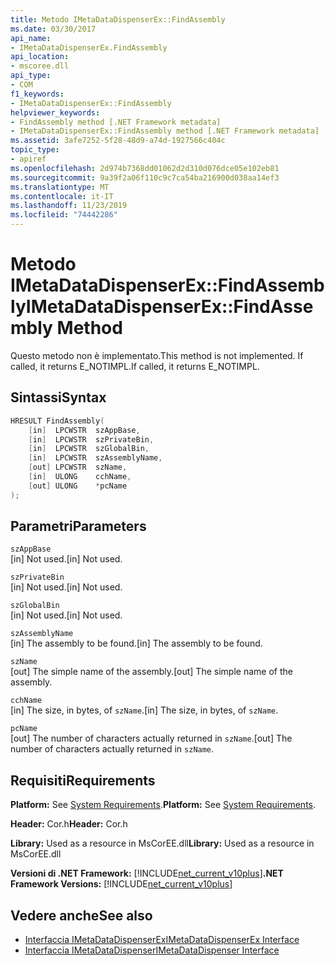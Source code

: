 ```yaml
---
title: Metodo IMetaDataDispenserEx::FindAssembly
ms.date: 03/30/2017
api_name:
- IMetaDataDispenserEx.FindAssembly
api_location:
- mscoree.dll
api_type:
- COM
f1_keywords:
- IMetaDataDispenserEx::FindAssembly
helpviewer_keywords:
- FindAssembly method [.NET Framework metadata]
- IMetaDataDispenserEx::FindAssembly method [.NET Framework metadata]
ms.assetid: 3afe7252-5f28-48d9-a74d-1927566c404c
topic_type:
- apiref
ms.openlocfilehash: 2d974b7368dd01062d2d310d076dce05e102eb81
ms.sourcegitcommit: 9a39f2a06f110c9c7ca54ba216900d038aa14ef3
ms.translationtype: MT
ms.contentlocale: it-IT
ms.lasthandoff: 11/23/2019
ms.locfileid: "74442286"
---
```

# <a name="imetadatadispenserexfindassembly-method"></a><span data-ttu-id="c0285-102">Metodo IMetaDataDispenserEx::FindAssembly</span><span class="sxs-lookup"><span data-stu-id="c0285-102">IMetaDataDispenserEx::FindAssembly Method</span></span>
<span data-ttu-id="c0285-103">Questo metodo non è implementato.</span><span class="sxs-lookup"><span data-stu-id="c0285-103">This method is not implemented.</span></span> <span data-ttu-id="c0285-104">If called, it returns E_NOTIMPL.</span><span class="sxs-lookup"><span data-stu-id="c0285-104">If called, it returns E_NOTIMPL.</span></span>  
  
## <a name="syntax"></a><span data-ttu-id="c0285-105">Sintassi</span><span class="sxs-lookup"><span data-stu-id="c0285-105">Syntax</span></span>  
  
```cpp  
HRESULT FindAssembly(  
    [in]  LPCWSTR  szAppBase,  
    [in]  LPCWSTR  szPrivateBin,  
    [in]  LPCWSTR  szGlobalBin,  
    [in]  LPCWSTR  szAssemblyName,  
    [out] LPCWSTR  szName,  
    [in]  ULONG    cchName,  
    [out] ULONG    *pcName  
);  
```  
  
## <a name="parameters"></a><span data-ttu-id="c0285-106">Parametri</span><span class="sxs-lookup"><span data-stu-id="c0285-106">Parameters</span></span>  
 `szAppBase`  
 <span data-ttu-id="c0285-107">[in] Not used.</span><span class="sxs-lookup"><span data-stu-id="c0285-107">[in] Not used.</span></span>  
  
 `szPrivateBin`  
 <span data-ttu-id="c0285-108">[in] Not used.</span><span class="sxs-lookup"><span data-stu-id="c0285-108">[in] Not used.</span></span>  
  
 `szGlobalBin`  
 <span data-ttu-id="c0285-109">[in] Not used.</span><span class="sxs-lookup"><span data-stu-id="c0285-109">[in] Not used.</span></span>  
  
 `szAssemblyName`  
 <span data-ttu-id="c0285-110">[in] The assembly to be found.</span><span class="sxs-lookup"><span data-stu-id="c0285-110">[in] The assembly to be found.</span></span>  
  
 `szName`  
 <span data-ttu-id="c0285-111">[out] The simple name of the assembly.</span><span class="sxs-lookup"><span data-stu-id="c0285-111">[out] The simple name of the assembly.</span></span>  
  
 `cchName`  
 <span data-ttu-id="c0285-112">[in] The size, in bytes, of `szName`.</span><span class="sxs-lookup"><span data-stu-id="c0285-112">[in] The size, in bytes, of `szName`.</span></span>  
  
 `pcName`  
 <span data-ttu-id="c0285-113">[out] The number of characters actually returned in `szName`.</span><span class="sxs-lookup"><span data-stu-id="c0285-113">[out] The number of characters actually returned in `szName`.</span></span>  
  
## <a name="requirements"></a><span data-ttu-id="c0285-114">Requisiti</span><span class="sxs-lookup"><span data-stu-id="c0285-114">Requirements</span></span>  
 <span data-ttu-id="c0285-115">**Platform:** See [System Requirements](../../../../docs/framework/get-started/system-requirements.md).</span><span class="sxs-lookup"><span data-stu-id="c0285-115">**Platform:** See [System Requirements](../../../../docs/framework/get-started/system-requirements.md).</span></span>  
  
 <span data-ttu-id="c0285-116">**Header:** Cor.h</span><span class="sxs-lookup"><span data-stu-id="c0285-116">**Header:** Cor.h</span></span>  
  
 <span data-ttu-id="c0285-117">**Library:** Used as a resource in MsCorEE.dll</span><span class="sxs-lookup"><span data-stu-id="c0285-117">**Library:** Used as a resource in MsCorEE.dll</span></span>  
  
 <span data-ttu-id="c0285-118">**Versioni di .NET Framework:** [!INCLUDE[net_current_v10plus](../../../../includes/net-current-v10plus-md.md)]</span><span class="sxs-lookup"><span data-stu-id="c0285-118">**.NET Framework Versions:** [!INCLUDE[net_current_v10plus](../../../../includes/net-current-v10plus-md.md)]</span></span>  
  
## <a name="see-also"></a><span data-ttu-id="c0285-119">Vedere anche</span><span class="sxs-lookup"><span data-stu-id="c0285-119">See also</span></span>

- [<span data-ttu-id="c0285-120">Interfaccia IMetaDataDispenserEx</span><span class="sxs-lookup"><span data-stu-id="c0285-120">IMetaDataDispenserEx Interface</span></span>](../../../../docs/framework/unmanaged-api/metadata/imetadatadispenserex-interface.md)
- [<span data-ttu-id="c0285-121">Interfaccia IMetaDataDispenser</span><span class="sxs-lookup"><span data-stu-id="c0285-121">IMetaDataDispenser Interface</span></span>](../../../../docs/framework/unmanaged-api/metadata/imetadatadispenser-interface.md)
